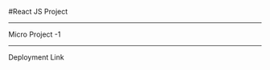 #React JS Project

**********************************************************************************************************************************************************************

Micro Project -1 

**********************************************************************************************************************************************************************

Deployment Link


